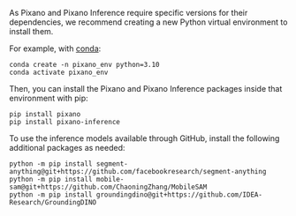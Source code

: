 As Pixano and Pixano Inference require specific versions for their dependencies, we recommend creating a new Python virtual environment to install them.

For example, with <a href="https://conda.io/projects/conda/en/latest/user-guide/install/index.html" target="_blank">conda</a>:

```shell
conda create -n pixano_env python=3.10
conda activate pixano_env
```

Then, you can install the Pixano and Pixano Inference packages inside that environment with pip:

```shell
pip install pixano
pip install pixano-inference
```

To use the inference models available through GitHub, install the following additional packages as needed:

```shell
python -m pip install segment-anything@git+https://github.com/facebookresearch/segment-anything
python -m pip install mobile-sam@git+https://github.com/ChaoningZhang/MobileSAM
python -m pip install groundingdino@git+https://github.com/IDEA-Research/GroundingDINO
```
